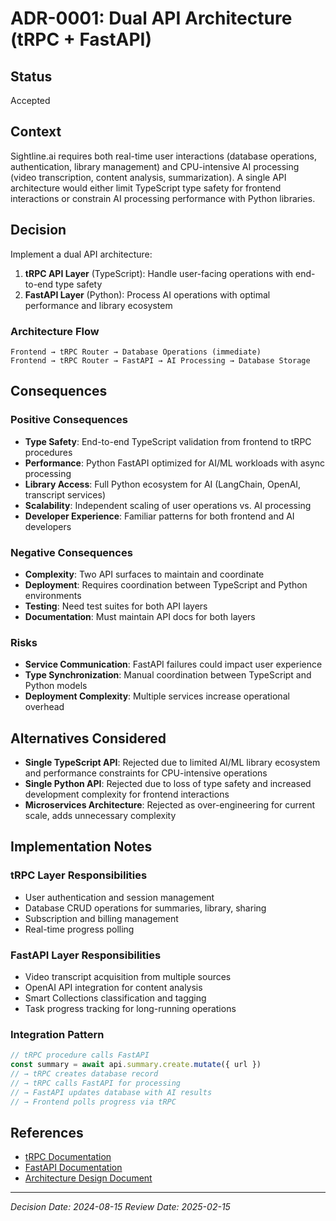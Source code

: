 # ADR-0001: Dual API Architecture (tRPC + FastAPI)

## Status

Accepted

## Context

Sightline.ai requires both real-time user interactions (database operations, authentication, library management) and CPU-intensive AI processing (video transcription, content analysis, summarization). A single API architecture would either limit TypeScript type safety for frontend interactions or constrain AI processing performance with Python libraries.

## Decision

Implement a dual API architecture:

1. **tRPC API Layer** (TypeScript): Handle user-facing operations with end-to-end type safety
2. **FastAPI Layer** (Python): Process AI operations with optimal performance and library ecosystem

### Architecture Flow

```text
Frontend → tRPC Router → Database Operations (immediate)
Frontend → tRPC Router → FastAPI → AI Processing → Database Storage
```

## Consequences

### Positive Consequences

- **Type Safety**: End-to-end TypeScript validation from frontend to tRPC procedures
- **Performance**: Python FastAPI optimized for AI/ML workloads with async processing
- **Library Access**: Full Python ecosystem for AI (LangChain, OpenAI, transcript services)
- **Scalability**: Independent scaling of user operations vs. AI processing
- **Developer Experience**: Familiar patterns for both frontend and AI developers

### Negative Consequences

- **Complexity**: Two API surfaces to maintain and coordinate
- **Deployment**: Requires coordination between TypeScript and Python environments
- **Testing**: Need test suites for both API layers
- **Documentation**: Must maintain API docs for both layers

### Risks

- **Service Communication**: FastAPI failures could impact user experience
- **Type Synchronization**: Manual coordination between TypeScript and Python models
- **Deployment Complexity**: Multiple services increase operational overhead

## Alternatives Considered

- **Single TypeScript API**: Rejected due to limited AI/ML library ecosystem and performance constraints for CPU-intensive operations
- **Single Python API**: Rejected due to loss of type safety and increased development complexity for frontend interactions
- **Microservices Architecture**: Rejected as over-engineering for current scale, adds unnecessary complexity

## Implementation Notes

### tRPC Layer Responsibilities
- User authentication and session management
- Database CRUD operations for summaries, library, sharing
- Subscription and billing management
- Real-time progress polling

### FastAPI Layer Responsibilities  
- Video transcript acquisition from multiple sources
- OpenAI API integration for content analysis
- Smart Collections classification and tagging
- Task progress tracking for long-running operations

### Integration Pattern
```typescript
// tRPC procedure calls FastAPI
const summary = await api.summary.create.mutate({ url })
// → tRPC creates database record
// → tRPC calls FastAPI for processing
// → FastAPI updates database with AI results
// → Frontend polls progress via tRPC
```

## References

- [tRPC Documentation](https://trpc.io/)
- [FastAPI Documentation](https://fastapi.tiangolo.com/)
- [Architecture Design Document](../ARCHITECTURE.md)

---

*Decision Date: 2024-08-15*
*Review Date: 2025-02-15*